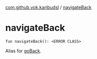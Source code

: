 [com.github.vok.karibudsl](index.md) / [navigateBack](.)

# navigateBack

`fun navigateBack(): <ERROR CLASS>`

Alias for [goBack](go-back.md).

